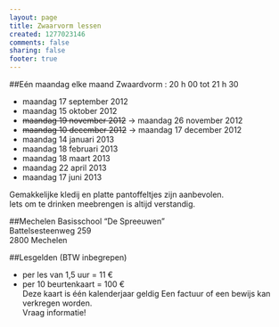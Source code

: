 ```yaml
--- 
layout: page
title: Zwaarvorm lessen
created: 1277023146
comments: false
sharing: false
footer: true
---
```


##Eén maandag elke maand
Zwaardvorm : 20 h 00 tot 21 h 30

* maandag 17 september 2012
* maandag 15 oktober 2012
* ~~maandag 19 november 2012~~ -> maandag 26 november 2012
* ~~maandag 10 december 2012~~ -> maandag 17 december 2012
* maandag 14 januari 2013
* maandag 18 februari 2013
* maandag 18 maart 2013
* maandag 22 april 2013
* maandag 17 juni 2013


Gemakkelijke kledij en platte pantoffeltjes zijn aanbevolen.   
Iets om te drinken meebrengen is altijd verstandig.


##Mechelen
Basisschool &ldquo;De Spreeuwen&rdquo;  
Battelsesteenweg 259  
2800 Mechelen

##Lesgelden (BTW inbegrepen)
* per les van 1,5 uur = 11 &euro;</li>
* per 10 beurtenkaart = 100 &euro;</li>
Deze kaart is &eacute;&eacute;n kalenderjaar geldig
Een factuur of een bewijs kan verkregen worden.  
Vraag informatie!

